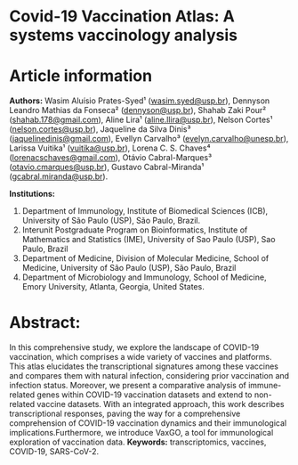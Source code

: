 # Covid-19 Vaccination Atlas: A systems vaccinology analysis

# Article information
**Authors:** Wasim Aluísio Prates-Syed¹ (wasim.syed@usp.br), Dennyson Leandro Mathias da Fonseca² (dennyson@usp.br), Shahab Zaki Pour² (shahab.178@gmail.com), Aline Lira¹ (aline.llira@usp.br), Nelson Cortes¹ (nelson.cortes@usp.br), Jaqueline da Silva Dinis³ (jaquelinedinis@gmail.com), Evellyn Carvalho³ (evelyn.carvalho@unesp.br), Larissa Vuitika¹ (vuitika@usp.br), Lorena C. S. Chaves⁴ (lorenacschaves@gmail.com), Otávio Cabral-Marques³ (otavio.cmarques@usp.br), Gustavo Cabral-Miranda¹ (gcabral.miranda@usp.br). 

**Institutions:**
1. Department of Immunology, Institute of Biomedical Sciences (ICB), University of São Paulo (USP), São Paulo, Brazil.
2. Interunit Postgraduate Program on Bioinformatics, Institute of Mathematics and Statistics (IME), University of Sao Paulo (USP), Sao Paulo, Brazil
3. Department of Medicine, Division of Molecular Medicine, School of Medicine, University of São Paulo (USP), São Paulo, Brazil
4. Department of Microbiology and Immunology, School of Medicine, Emory University, Atlanta, Georgia, United States.

# Abstract: 
In this comprehensive study, we explore the landscape of COVID-19 vaccination, which comprises a wide variety of vaccines and platforms. This atlas elucidates the transcriptional signatures among these vaccines and compares them with natural infection, considering prior vaccination and infection status. Moreover, we present a comparative analysis of immune-related genes within COVID-19 vaccination datasets and extend to non-related vaccine datasets. With an integrated approach, this work describes  transcriptional responses, paving the way for a comprehensive comprehension of COVID-19 vaccination dynamics and their immunological implications.Furthermore, we introduce VaxGO, a tool for immunological exploration of vaccination data.
**Keywords:** transcriptomics, vaccines, COVID-19, SARS-CoV-2.
